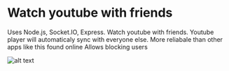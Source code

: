 # Watch youtube with friends
Uses Node.js, Socket.IO, Express.
Watch youtube with friends. Youtube player will automaticaly sync with everyone else. More reliabale than other apps like this found online
Allows blocking users

![alt text](https://i.imgur.com/S6E4g3I.png)
